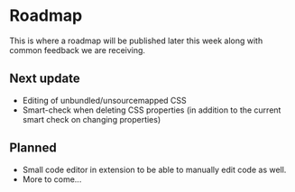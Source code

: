 # Roadmap

This is where a roadmap will be published later this week along with common feedback we are receiving.

## Next update
- Editing of unbundled/unsourcemapped CSS
- Smart-check when deleting CSS properties (in addition to the current smart check on changing properties)

## Planned
- Small code editor in extension to be able to manually edit code as well.
- More to come...